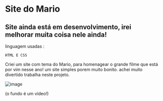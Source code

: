 <h1>Site do Mario</h1>

<h2>Site ainda está em desenvolvimento, irei melhorar muita coisa nele ainda!</h2>

linguagem usadas :
 ```
 HTML E CSS 
 ```

Criei um site com tema do Mario, para homenagear o grande filme que está por vim nesse ano! um site simples porem muito bonito.
achei muito divertido trabalha neste projeto. 

![image](https://user-images.githubusercontent.com/101016174/213439250-6f0bdacf-692b-4202-a63c-88d01e4ec401.png)

(o fundo é um vídeo!)
